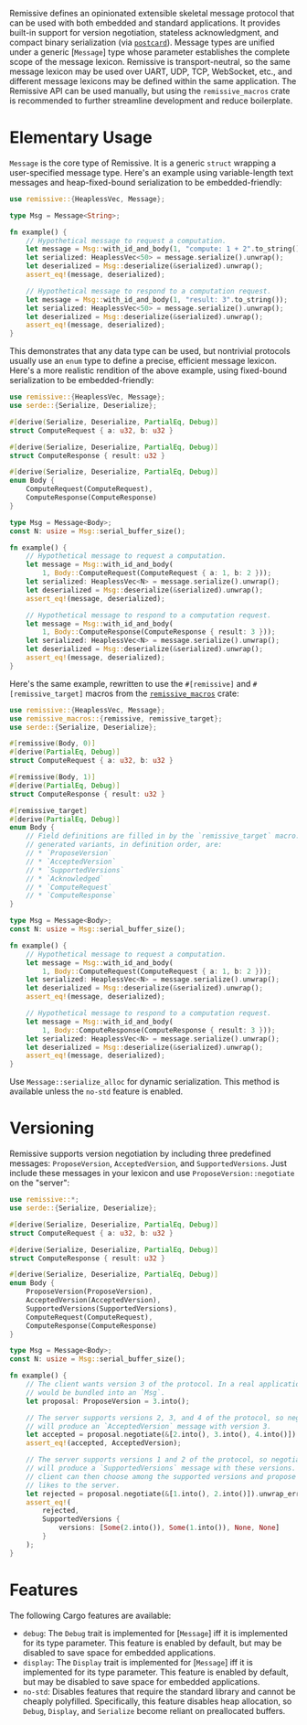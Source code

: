 Remissive defines an opinionated extensible skeletal message protocol that can
be used with both embedded and standard applications. It provides built-in
support for version negotiation, stateless acknowledgment, and compact binary
serialization (via [`postcard`](https://crates.io/crates/postcard)). Message
types are unified under a generic [`Message`] type whose parameter establishes
the complete scope of the message lexicon. Remissive is transport-neutral, so
the same message lexicon may be used over UART, UDP, TCP, WebSocket, etc., and
different message lexicons may be defined within the same application. The
Remissive API can be used manually, but using the `remissive_macros` crate is
recommended to further streamline development and reduce boilerplate.

# Elementary Usage

`Message` is the core type of Remissive. It is a generic `struct` wrapping a
user-specified message type. Here's an example using variable-length text
messages and heap-fixed-bound serialization to be embedded-friendly:

```rust
use remissive::{HeaplessVec, Message};

type Msg = Message<String>;

fn example() {
	// Hypothetical message to request a computation.
	let message = Msg::with_id_and_body(1, "compute: 1 + 2".to_string());
	let serialized: HeaplessVec<50> = message.serialize().unwrap();
	let deserialized = Msg::deserialize(&serialized).unwrap();
	assert_eq!(message, deserialized);

	// Hypothetical message to respond to a computation request.
	let message = Msg::with_id_and_body(1, "result: 3".to_string());
	let serialized: HeaplessVec<50> = message.serialize().unwrap();
	let deserialized = Msg::deserialize(&serialized).unwrap();
	assert_eq!(message, deserialized);
}
```

This demonstrates that any data type can be used, but nontrivial protocols
usually use an `enum` type to define a precise, efficient message lexicon.
Here's a more realistic rendition of the above example, using fixed-bound
serialization to be embedded-friendly:

```rust
use remissive::{HeaplessVec, Message};
use serde::{Serialize, Deserialize};

#[derive(Serialize, Deserialize, PartialEq, Debug)]
struct ComputeRequest { a: u32, b: u32 }

#[derive(Serialize, Deserialize, PartialEq, Debug)]
struct ComputeResponse { result: u32 }

#[derive(Serialize, Deserialize, PartialEq, Debug)]
enum Body {
	ComputeRequest(ComputeRequest),
	ComputeResponse(ComputeResponse)
}

type Msg = Message<Body>;
const N: usize = Msg::serial_buffer_size();

fn example() {
	// Hypothetical message to request a computation.
	let message = Msg::with_id_and_body(
		1, Body::ComputeRequest(ComputeRequest { a: 1, b: 2 }));
	let serialized: HeaplessVec<N> = message.serialize().unwrap();
	let deserialized = Msg::deserialize(&serialized).unwrap();
	assert_eq!(message, deserialized);

	// Hypothetical message to respond to a computation request.
	let message = Msg::with_id_and_body(
		1, Body::ComputeResponse(ComputeResponse { result: 3 }));
	let serialized: HeaplessVec<N> = message.serialize().unwrap();
	let deserialized = Msg::deserialize(&serialized).unwrap();
	assert_eq!(message, deserialized);
}
```

Here's the same example, rewritten to use the `#[remissive]` and
`#[remissive_target]` macros from the [`remissive_macros`](remissive-macros)
crate:

```rust
use remissive::{HeaplessVec, Message};
use remissive_macros::{remissive, remissive_target};
use serde::{Serialize, Deserialize};

#[remissive(Body, 0)]
#[derive(PartialEq, Debug)]
struct ComputeRequest { a: u32, b: u32 }

#[remissive(Body, 1)]
#[derive(PartialEq, Debug)]
struct ComputeResponse { result: u32 }

#[remissive_target]
#[derive(PartialEq, Debug)]
enum Body {
	// Field definitions are filled in by the `remissive_target` macro. The
	// generated variants, in definition order, are:
	// * `ProposeVersion`
	// * `AcceptedVersion`
	// * `SupportedVersions`
	// * `Acknowledged`
	// * `ComputeRequest`
	// * `ComputeResponse`
}

type Msg = Message<Body>;
const N: usize = Msg::serial_buffer_size();

fn example() {
	// Hypothetical message to request a computation.
	let message = Msg::with_id_and_body(
		1, Body::ComputeRequest(ComputeRequest { a: 1, b: 2 }));
	let serialized: HeaplessVec<N> = message.serialize().unwrap();
	let deserialized = Msg::deserialize(&serialized).unwrap();
	assert_eq!(message, deserialized);

	// Hypothetical message to respond to a computation request.
	let message = Msg::with_id_and_body(
		1, Body::ComputeResponse(ComputeResponse { result: 3 }));
	let serialized: HeaplessVec<N> = message.serialize().unwrap();
	let deserialized = Msg::deserialize(&serialized).unwrap();
	assert_eq!(message, deserialized);
}
```

Use `Message::serialize_alloc` for dynamic serialization. This method is
available unless the `no-std` feature is enabled.

# Versioning

Remissive supports version negotiation by including three predefined messages:
`ProposeVersion`, `AcceptedVersion`, and `SupportedVersions`. Just include these
messages in your lexicon and use `ProposeVersion::negotiate` on the "server":

```rust
use remissive::*;
use serde::{Serialize, Deserialize};

#[derive(Serialize, Deserialize, PartialEq, Debug)]
struct ComputeRequest { a: u32, b: u32 }

#[derive(Serialize, Deserialize, PartialEq, Debug)]
struct ComputeResponse { result: u32 }

#[derive(Serialize, Deserialize, PartialEq, Debug)]
enum Body {
	ProposeVersion(ProposeVersion),
	AcceptedVersion(AcceptedVersion),
	SupportedVersions(SupportedVersions),
	ComputeRequest(ComputeRequest),
	ComputeResponse(ComputeResponse)
}

type Msg = Message<Body>;
const N: usize = Msg::serial_buffer_size();

fn example() {
	// The client wants version 3 of the protocol. In a real application, this
	// would be bundled into an `Msg`.
	let proposal: ProposeVersion = 3.into();

	// The server supports versions 2, 3, and 4 of the protocol, so negotiation
	// will produce an `AcceptedVersion` message with version 3.
	let accepted = proposal.negotiate(&[2.into(), 3.into(), 4.into()]).unwrap();
	assert_eq!(accepted, AcceptedVersion);

	// The server supports versions 1 and 2 of the protocol, so negotiation will
	// will produce a `SupportedVersions` message with these versions. The
	// client can then choose among the supported versions and propose one it
	// likes to the server.
	let rejected = proposal.negotiate(&[1.into(), 2.into()]).unwrap_err();
	assert_eq!(
		rejected,
		SupportedVersions {
			versions: [Some(2.into()), Some(1.into()), None, None]
		}
	);
}
```

# Features

The following Cargo features are available:

* `debug`: The `Debug` trait is implemented for [`Message`] iff it is
  implemented for its type parameter. This feature is enabled by default,
  but may be disabled to save space for embedded applications.
* `display`: The `Display` trait is implemented for [`Message`] iff it is
  implemented for its type parameter. This feature is enabled by default,
  but may be disabled to save space for embedded applications.
* `no-std`: Disables features that require the standard library and cannot
  be cheaply polyfilled. Specifically, this feature disables heap
  allocation, so `Debug`, `Display`, and `Serialize` become reliant on
  preallocated buffers.
